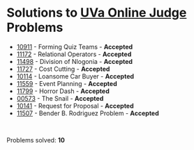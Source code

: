 # Solutions to [UVa Online Judge](https://uva.onlinejudge.org) Problems

- [10911](https://github.com/kantuni/UVa/tree/master/10911) - Forming Quiz Teams - **Accepted**
- [11172](https://github.com/kantuni/UVa/tree/master/11172) - Relational Operators - **Accepted**
- [11498](https://github.com/kantuni/UVa/tree/master/11498) - Division of Nlogonia - **Accepted**
- [11727](https://github.com/kantuni/UVa/tree/master/11727) - Cost Cutting - **Accepted**
- [10114](https://github.com/kantuni/UVa/tree/master/10114) -	Loansome Car Buyer - **Accepted**
- [11559](https://github.com/kantuni/UVa/tree/master/11559) - Event Planning - **Accepted**
- [11799](https://github.com/kantuni/UVa/tree/master/11799) - Horror Dash - **Accepted**
- [00573](https://github.com/kantuni/UVa/tree/master/00573) - The Snail - **Accepted**
- [10141](https://github.com/kantuni/UVa/tree/master/10141) - Request for Proposal - **Accepted**
- [11507](https://github.com/kantuni/UVa/tree/master/11507) - Bender B. Rodriguez Problem - **Accepted**

<br>

Problems solved: **10**

